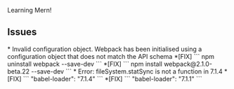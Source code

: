 Learning Mern!

<h2>Issues</h2>
	* Invalid configuration object. Webpack has been initialised using a configuration object that does not match the API schema
		*[FIX] ``` npm uninstall webpack --save-dev ```
		*[FIX] ``` npm install webpack@2.1.0-beta.22 --save-dev ```
	* Error: fileSystem.statSync is not a function in 7.1.4
		*[FIX] ``` "babel-loader": "7.1.4" ```
		*[FIX] ``` "babel-loader": "7.1.1" ```
